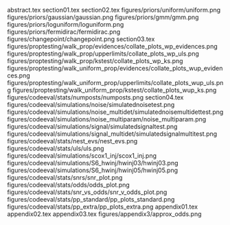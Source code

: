 abstract.tex
section01.tex
section02.tex
figures/priors/uniform/uniform.png
figures/priors/gaussian/gaussian.png
figures/priors/gmm/gmm.png
figures/priors/loguniform/loguniform.png
figures/priors/fermidirac/fermidirac.png
figures/changepoint/changepoint.png
section03.tex
figures/proptesting/walk_prop/evidences/collate_plots_wp_evidences.png
figures/proptesting/walk_prop/upperlimits/collate_plots_wp_uls.png
figures/proptesting/walk_prop/kstest/collate_plots_wp_ks.png
figures/proptesting/walk_uniform_prop/evidences/collate_plots_wup_evidences.png
figures/proptesting/walk_uniform_prop/upperlimits/collate_plots_wup_uls.png
figures/proptesting/walk_uniform_prop/kstest/collate_plots_wup_ks.png
figures/codeeval/stats/numposts/numposts.png
section04.tex
figures/codeeval/simulations/noise/simulatednoisetest.png
figures/codeeval/simulations/noise_multidet/simulatednoisemultidettest.png
figures/codeeval/simulations/noise_multiparam/noise_multiparam.png
figures/codeeval/simulations/signal/simulatedsignaltest.png
figures/codeeval/simulations/signal_multidet/simulatedsignalmultitest.png
figures/codeeval/stats/nest_evs/nest_evs.png
figures/codeeval/stats/uls/uls.png
figures/codeeval/simulations/scox1_inj/scox1_inj.png
figures/codeeval/simulations/S6_hwinj/hwinj03/hwinj03.png
figures/codeeval/simulations/S6_hwinj/hwinj05/hwinj05.png
figures/codeeval/stats/snrs/snr_plot.png
figures/codeeval/stats/odds/odds_plot.png
figures/codeeval/stats/snr_vs_odds/snr_v_odds_plot.png
figures/codeeval/stats/pp_standard/pp_plots_standard.png
figures/codeeval/stats/pp_extra/pp_plots_extra.png
appendix01.tex
appendix02.tex
appendix03.tex
figures/appendix3/approx_odds.png
